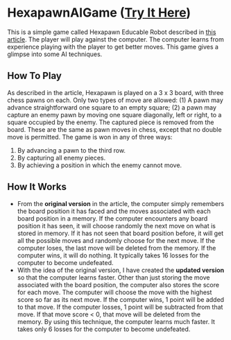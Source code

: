 # HexapawnAIGame ([Try It Here](https://www.cs.drexel.edu/~tmp346/upgratedHexapawnAIGame.html))
This is a simple game called Hexapawn Educable Robot described in [this article](https://www.gwern.net/docs/rl/1991-gardner-ch8amatchboxgamelearningmachine.pdf). The player will play against the computer. The computer learns from experience playing with the player to get better moves. This game gives a glimpse into some AI techniques.
## How To Play
As described in the article, Hexapawn is played on a 3 x 3 board, with three chess
pawns on each. Only two
types of move are allowed: (1) A pawn may advance
straightforward one square to an empty square; (2) a pawn
may capture an enemy pawn by moving one square diagonally,
left or right, to a square occupied by the enemy. The captured
piece is removed from the board. These are the same
as pawn moves in chess, except that no double move is permitted.
The game is won in any of three ways:
1. By advancing a pawn to the third row.
2. By capturing all enemy pieces.
3. By achieving a position in which the enemy cannot
move. 
## How It Works
- From the **original version** in the article, the computer simply remembers the board position it has faced and the moves associated with each board position in a memory. If the computer encounters any board position it has seen, it will choose randomly the next move on what is stored in memory. If it has not seen that board position before, it will get all the possible moves and randomly choose for the next move. If the computer loses, the last move will be deleted from the memory. If the computer wins, it will do nothing. It typically takes 16 losses for the computer to become undefeated.
- With the idea of the original version, I have created the **updated version** so that the computer learns faster. Other than just storing the move associated with the board position, the computer also stores the score for each move. The computer will choose the move with the highest score so far as its next move. If the computer wins, 1 point will be added to that move. If the computer losses, 1 point will be subtracted from that move. If that move score < 0, that move will be deleted from the memory. By using this technique, the computer learns much faster. It takes only 6 losses for the computer to become undefeated.
